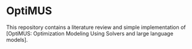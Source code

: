 # OptiMUS
This repository contains a literature review and simple implementation of [OptiMUS: Optimization Modeling Using Solvers and large language models].
